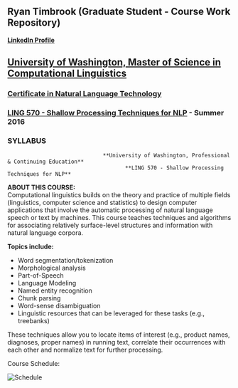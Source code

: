 ## Ryan Timbrook (Graduate Student - Course Work Repository)
**[LinkedIn Profile](https://www.linkedin.com/in/ryantimbrook/)**

## [University of Washington, Master of Science in Computational Linguistics](https://www.compling.uw.edu/?utm_source=pce.uw.edu&utm_medium=referral&utm_campaign=(not%20set))
### [Certificate in Natural Language Technology](https://www.pce.uw.edu/certificates/natural-language-technology)

### [LING 570 - Shallow Processing Techniques for NLP](https://www.pce.uw.edu/courses/shallow-processing-techniques-for-natural-language-processing) - Summer 2016
### SYLLABUS

                                  **University of Washington, Professional & Continuing Education**
                                         **LING 570 - Shallow Processing Techniques for NLP**     

**ABOUT THIS COURSE:** <br>
Computational linguistics builds on the theory and practice of multiple fields (linguistics, computer science and statistics) to design computer applications that involve the automatic processing of natural language speech or text by machines. This course teaches techniques and algorithms for associating relatively surface-level structures and information with natural language corpora.

**Topics include:** <br>
* Word segmentation/tokenization
* Morphological analysis
* Part-of-Speech
* Language Modeling
* Named entity recognition
* Chunk parsing
* Word-sense disambiguation
* Linguistic resources that can be leveraged for these tasks (e.g., treebanks)

These techniques allow you to locate items of interest (e.g., product names, diagnoses, proper names) in running text, correlate their occurrences with each other and normalize text for further processing.



Course Schedule:

![Schedule](./images/schedule.png)


